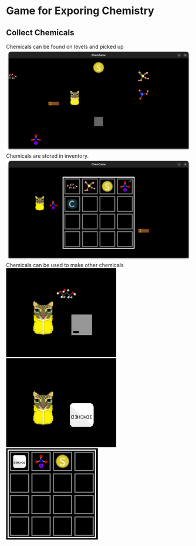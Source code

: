 # Game for Exporing Chemistry

## Collect Chemicals
Chemicals can be found on levels and picked up
![alt text](images/demo/demo.png)
Chemicals are stored in inventory.
![alt text](images/demo/inventory_demo.png)
Chemicals can be used to make other chemicals
<br />
<img src="images/demo/placing_glycerol.png" width=300px/>
<img src="images/demo/nitroglycerin_product.png" width=300px/>
<img src="images/demo/nitroglycerin_in_inventory.png" width=250px/>